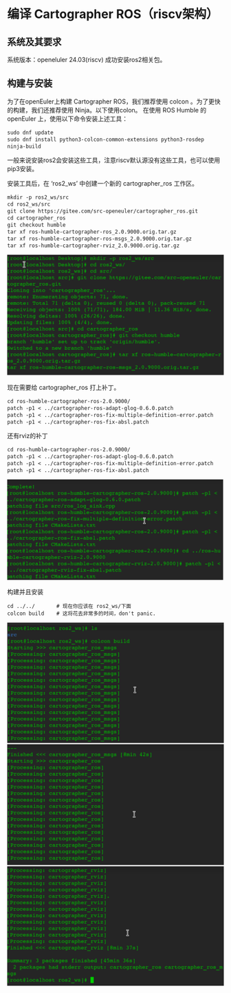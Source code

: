 #  编译 Cartographer ROS（riscv架构）

## 系统及其要求
系统版本：openeluler 24.03(riscv)
成功安装ros2相关包。

## 构建与安装
为了在openEuler上构建 Cartographer ROS，我们推荐使用 colcon 。为了更快的构建，我们还推荐使用 Ninja。以下使用colon。
在使用 ROS Humble 的 openEuler 上，使用以下命令安装上述工具：
```
sudo dnf update
sudo dnf install python3-colcon-common-extensions python3-rosdep ninja-build
```
一般来说安装ros2会安装这些工具，注意riscv默认源没有这些工具，也可以使用pip3安装。

安装工具后，在 ‘ros2_ws’ 中创建一个新的 cartographer_ros 工作区。
```
mkdir -p ros2_ws/src
cd ros2_ws/src
git clone https://gitee.com/src-openeuler/cartographer_ros.git
cd cartographer_ros
git checkout humble
tar xf ros-humble-cartographer-ros_2.0.9000.orig.tar.gz
tar xf ros-humble-cartographer-ros-msgs_2.0.9000.orig.tar.gz
tar xf ros-humble-cartographer-rviz_2.0.9000.orig.tar.gz
```

![运行截图](./src/1.png)


现在需要给 cartographer_ros 打上补丁。
```
cd ros-humble-cartographer-ros-2.0.9000/
patch -p1 < ../cartographer-ros-adapt-glog-0.6.0.patch
patch -p1 < ../cartographer-ros-fix-multiple-definition-error.patch
patch -p1 < ../cartographer-ros-fix-absl.patch
```
还有rviz的补丁
```
cd ros-humble-cartographer-ros-2.0.9000/
patch -p1 < ../cartographer-ros-adapt-glog-0.6.0.patch
patch -p1 < ../cartographer-ros-fix-multiple-definition-error.patch
patch -p1 < ../cartographer-ros-fix-absl.patch
```

![运行截图](./src/2.png)


构建并且安装
```
cd ../../       # 现在你应该在 ros2_ws/下面
colcon build    # 这将花去非常多的时间，don't panic.
```

![运行截图](./src/3.png)
![运行截图](./src/4.png)
![运行截图](./src/5.png)


